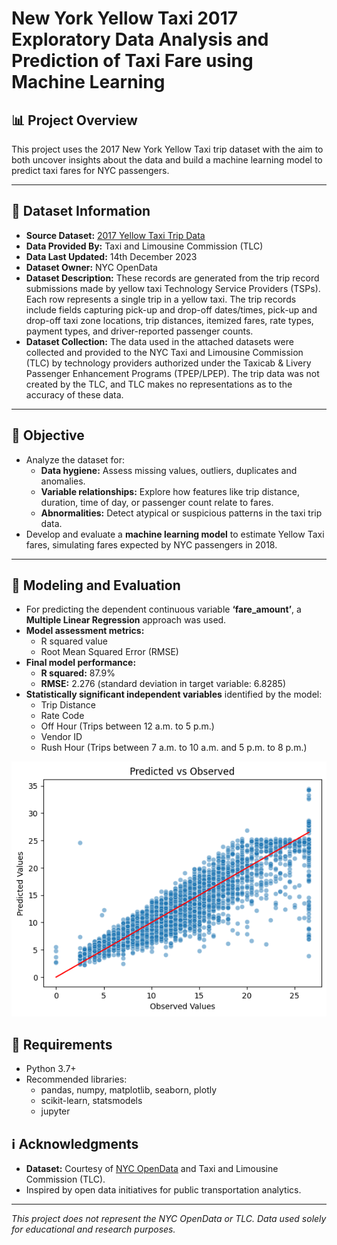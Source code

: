 # New York Yellow Taxi 2017 Exploratory Data Analysis and Prediction of Taxi Fare using Machine Learning

## 📊 Project Overview

This project uses the 2017 New York Yellow Taxi trip dataset with the aim to both uncover insights about the data and build a machine learning model to predict taxi fares for NYC passengers.

---

## 📁 Dataset Information

- **Source Dataset:** [2017 Yellow Taxi Trip Data](https://data.cityofnewyork.us/Transportation/2017-Yellow-Taxi-Trip-Data/biws-g3hs/about_data)
- **Data Provided By:** Taxi and Limousine Commission (TLC)
- **Data Last Updated:** 14th December 2023
- **Dataset Owner:** NYC OpenData
- **Dataset Description:** These records are generated from the trip record submissions made by yellow taxi Technology Service Providers (TSPs). Each row represents a single trip in a yellow taxi. The trip records include fields capturing pick-up and drop-off dates/times, pick-up and drop-off taxi zone locations, trip distances, itemized fares, rate types, payment types, and driver-reported passenger counts.
- **Dataset Collection:** The data used in the attached datasets were collected and provided to the NYC Taxi and Limousine Commission (TLC) by technology providers authorized under the Taxicab & Livery Passenger Enhancement Programs (TPEP/LPEP). The trip data was not created by the TLC, and TLC makes no representations as to the accuracy of these data.
---

## 🎯 Objective

- Analyze the dataset for:
  - **Data hygiene:** Assess missing values, outliers, duplicates and anomalies.
  - **Variable relationships:** Explore how features like trip distance, duration, time of day, or passenger count relate to fares.
  - **Abnormalities:** Detect atypical or suspicious patterns in the taxi trip data.
- Develop and evaluate a **machine learning model** to estimate Yellow Taxi fares, simulating fares expected by NYC passengers in 2018.

---

## 🤖 Modeling and Evaluation

- For predicting the dependent continuous variable **‘fare_amount’**, a **Multiple Linear Regression** approach was used.
- **Model assessment metrics:**
  - R squared value
  - Root Mean Squared Error (RMSE)
- **Final model performance:**
  - **R squared:** 87.9%
  - **RMSE:** 2.276 (standard deviation in target variable: 6.8285)
- **Statistically significant independent variables** identified by the model:
  - Trip Distance
  - Rate Code
  - Off Hour (Trips between 12 a.m. to 5 p.m.)
  - Vendor ID
  - Rush Hour (Trips between 7 a.m. to 10 a.m. and 5 p.m. to 8 p.m.)

![Regression Plot](images/linearregression.png)

## 📌 Requirements

- Python 3.7+
- Recommended libraries:
  - pandas, numpy, matplotlib, seaborn, plotly
  - scikit-learn, statsmodels
  - jupyter
 
## ℹ️ Acknowledgments

- **Dataset:** Courtesy of [NYC OpenData][1] and Taxi and Limousine Commission (TLC).
- Inspired by open data initiatives for public transportation analytics.

---

*This project does not represent the NYC OpenData or TLC. Data used solely for educational and research purposes.*

[1]: https://data.cityofnewyork.us

